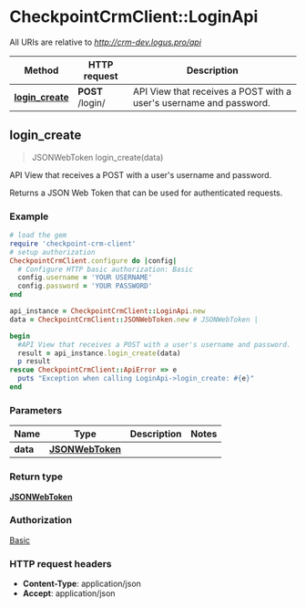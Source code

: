 # CheckpointCrmClient::LoginApi

All URIs are relative to *http://crm-dev.logus.pro/api*

Method | HTTP request | Description
------------- | ------------- | -------------
[**login_create**](LoginApi.md#login_create) | **POST** /login/ | API View that receives a POST with a user&#39;s username and password.



## login_create

> JSONWebToken login_create(data)

API View that receives a POST with a user's username and password.

Returns a JSON Web Token that can be used for authenticated requests.

### Example

```ruby
# load the gem
require 'checkpoint-crm-client'
# setup authorization
CheckpointCrmClient.configure do |config|
  # Configure HTTP basic authorization: Basic
  config.username = 'YOUR USERNAME'
  config.password = 'YOUR PASSWORD'
end

api_instance = CheckpointCrmClient::LoginApi.new
data = CheckpointCrmClient::JSONWebToken.new # JSONWebToken | 

begin
  #API View that receives a POST with a user's username and password.
  result = api_instance.login_create(data)
  p result
rescue CheckpointCrmClient::ApiError => e
  puts "Exception when calling LoginApi->login_create: #{e}"
end
```

### Parameters


Name | Type | Description  | Notes
------------- | ------------- | ------------- | -------------
 **data** | [**JSONWebToken**](JSONWebToken.md)|  | 

### Return type

[**JSONWebToken**](JSONWebToken.md)

### Authorization

[Basic](../README.md#Basic)

### HTTP request headers

- **Content-Type**: application/json
- **Accept**: application/json

